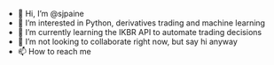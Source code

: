 - 👋 Hi, I’m @sjpaine
- 👀 I’m interested in Python, derivatives trading and machine learning
- 🌱 I’m currently learning the IKBR API to automate trading decisions
- 💞️ I’m not looking to collaborate right now, but say hi anyway
- 📫 How to reach me 

<!---
sjpaine/sjpaine is a ✨ special ✨ repository because its `README.md` (this file) appears on your GitHub profile.
You can click the Preview link to take a look at your changes.
--->
